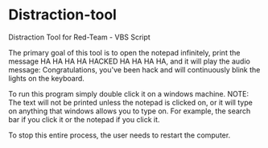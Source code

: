 # Distraction-tool
Distraction Tool for Red-Team - VBS Script

The primary goal of this tool is to open the notepad infinitely, print the message HA HA HA HA HACKED HA HA HA HA, and it will play the audio message: Congratulations, you've been hack and will continuously blink the lights on the keyboard. 

To run this program simply double click it on a windows machine. 
NOTE: The text will not be printed unless the notepad is clicked on, or it will type on anything that windows allows you to type on. For example, the search bar if you click it or the notepad if you click it. 

To stop this entire process, the user needs to restart the computer.
